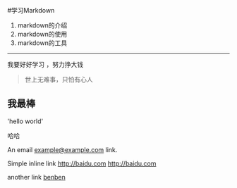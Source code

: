 
#学习Markdown
1. markdown的介绍
2. markdown的使用
3. markdown的工具

****
 我要好好学习 ，努力挣大钱 
 > 世上无难事，只怕有心人 
## 我最棒
  'hello world'
  
   哈哈
   
An email <example@example.com> link.

 Simple inline link <http://baidu.com>
 <http://baidu.com>
 
 another link [benben](http://baidu.com)

